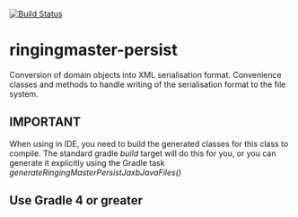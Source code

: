 [![Build Status](https://travis-ci.org/ringingmaster/ringingmaster-persist.svg?branch=master)](https://travis-ci.org/ringingmaster/ringingmaster-persist)

# ringingmaster-persist


Conversion of domain objects into XML serialisation format. 
Convenience classes and methods to handle writing of the serialisation format to the file system. 


## IMPORTANT

When using in IDE, you need to build the generated classes for this class to compile. The standard gradle *build* target will do this for you, or you can generate it explicitly using the Gradle task *generateRingingMasterPersistJaxbJavaFiles()* 


## Use Gradle 4 or greater